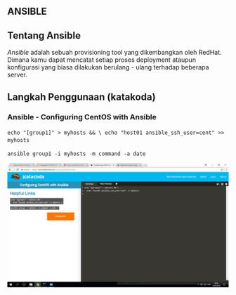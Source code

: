 ﻿﻿﻿﻿﻿ANSIBLE
-----------

## **Tentang Ansible**
_Ansible_ adalah sebuah provisioning tool yang dikembangkan oleh RedHat. Dimana kamu dapat mencatat setiap proses deployment ataupun konfigurasi yang biasa dilakukan berulang - ulang terhadap beberapa server.

## Langkah Penggunaan (katakoda)
### Ansible - Configuring CentOS with Ansible
``echo "[group1]" > myhosts && \ echo "host01 ansible_ssh_user=cent" >> myhosts
``

``ansible group1 -i myhosts -m command -a date``

![alt text](images/ansible-centos-1.png)


